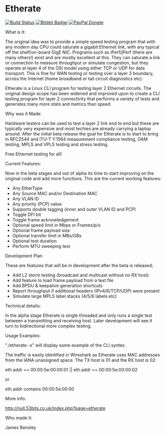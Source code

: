 Etherate
========

[![Build Status](https://travis-ci.org/jwbensley/Etherate.svg?branch=master)](https://travis-ci.org/jwbensley/Etherate)
[![Bitdeli Badge](https://d2weczhvl823v0.cloudfront.net/jwbensley/etherate/trend.png)](https://bitdeli.com/free "Bitdeli Badge")
[![PayPal Donate](https://img.shields.io/badge/paypal-donate-green.svg)](https://www.paypal.com/cgi-bin/webscr?cmd=_donations&business=james%40bensley%2eme&lc=GB&item_name=Etherate&currency_code=GBP)


What is it:

  The original idea was to provide a simple speed testing program
  that with any modern day CPU could saturate a gigabit Ethernet link,
  with any typical off the shelf/on-board GigE NIC. Programs such as
  iPerf/jPerf (there are many others!) exist and are mostly excellent 
  at this. They can saturate a link or connection to measure throughput
  or simulate congestion, but they operate at layer 4 of the OSI model
  using either TCP or UDP for data transport. This is fine for WAN
  testing or testing over a layer 3 boundary, across the Internet
  (home broadband or tail circuit diagnostics etc).

  Etherate is a Linux CLI program for testing layer 2 Ethernet circuits.
  The original design scope has been widened and improved upon to
  create a CLI testing program for layer 2 connectivity that performs
  a variety of tests and generates many more stats and metrics than speed.

  
Why was it Made:  

  Hardware testers can be used to test a layer 2 link end to end but
  these are typically very expensive and most techies are already
  carrying a laptop around. After the initial beta release the goal for
  Etherate is to start to bring in RFC2544 and ITU-T Y.1564 measurement
  compliance testing, OAM testing, MPLS and VPLS testing and stress testing.
  
  Free Ethernet testing for all!
  

Current Features:

  Now in the beta stages and out of alpha its time to start improving on the
  original code and add more functions. This are the current working features:
  
  - Any EtherType
  - Any Source MAC and/or Destination MAC
  - Any VLAN ID
  - Any priority (PCP) value
  - Supports double tagging (inner and outer VLAN ID and PCP)
  - Toggle DFI bit
  - Toggle frame acknowledgement
  - Optional speed limit in Mbps or Frames/p/s
  - Optional frame payload size
  - Optional transfer limit in MBs/GBs
  - Optional test duration
  - Perform MTU sweeping test

  
Development Plan

  These are features that will be in development after the beta 
  is released;
  
  - Add L2 storm testing (broadcast and multicast without no RX host)
  - Add feature to load frame payload from a text file
  - Add BPDU & keepalive generation shortcuts
  - Report throughput if additional headers (IPv4/6/TCP/UDP) were present
  - Simulate large MPLS label stacks (4/5/6 labels etc)
  
  
Technical details:

  In the alpha stage Etherate is single threaded and only runs a single
  test between a transmitting and receiving host. Later development
  will see it turn to bidirectional more complex testing.


Usage Examples:

  "./etherate -x" will display some example of the CLI syntex.

  The traffic is easily identified in Wireshark as Etherate uses MAC
  addresses from the IANA unassigned space. The TX host is 01 and
  the RX host is 02:

  eth.addr == 00:00:5e:00:00:01 || eth.addr == 00:00:5e:00:00:02

  or

  eth.addr contains 00:00:5e:00:00


More info:

  http://null.53bits.co.uk/index.php?page=etherate
  
 
Who made it:

  James Bensley <jwbensley at gmail dot com>
